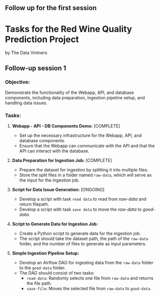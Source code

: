 ## Follow up for the first session

# Tasks for the Red Wine Quality Prediction Project

by The Data Vintners

## Follow-up session 1

### Objective:

Demonstrate the functionality of the Webapp, API, and database components, including data preparation, ingestion pipeline setup, and handling data issues.

### Tasks:

1. **Webapp - API - DB Components Demo:** [COMPLETE]

   - Set up the necessary infrastructure for the Webapp, API, and database components.
   - Ensure that the Webapp can communicate with the API and that the API can interact with the database.

2. **Data Preparation for Ingestion Job:** [COMPLETE]

   - Prepare the dataset for ingestion by splitting it into multiple files.
   - Store the split files in a folder named `raw-data`, which will serve as the input for the ingestion job.

3. **Script for Data Issue Generation:** [ONGOING]

   - Develop a script with task `read data` to read from _raw-data_ and return filepath.
   - Develop a script with task `save data` to move the _raw-data_ to _good-data_.

4. **Script to Generate Data for Ingestion Job:**

   - Create a Python script to generate data for the ingestion job.
   - The script should take the dataset path, the path of the `raw-data` folder, and the number of files to generate as input parameters.

5. **Simple Ingestion Pipeline Setup:**
   - Develop an Airflow DAG for ingesting data from the `raw-data` folder to the `good-data` folder.
   - The DAG should consist of two tasks:
     - `read-data`: Randomly selects one file from `raw-data` and returns the file path.
     - `save-file`: Moves the selected file from `raw-data` to `good-data`.
